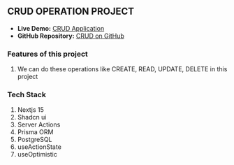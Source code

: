 ## CRUD OPERATION PROJECT

- **Live Demo:** [CRUD Application](https://crud-with-server-actions.vercel.app)
- **GitHub Repository:** [CRUD on GitHub](https://github.com/vineetkatiyar/crud-with-server-actions)

### Features of this project
1. We can do these operations like CREATE, READ, UPDATE, DELETE in this project

### Tech Stack
1. Nextjs 15
2. Shadcn ui
3. Server Actions
4. Prisma ORM
5. PostgreSQL
6. useActionState
7. useOptimistic 

